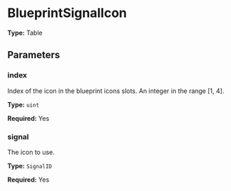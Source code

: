 # BlueprintSignalIcon

**Type:** Table

## Parameters

### index

Index of the icon in the blueprint icons slots. An integer in the range [1, 4].

**Type:** `uint`

**Required:** Yes

### signal

The icon to use.

**Type:** `SignalID`

**Required:** Yes

